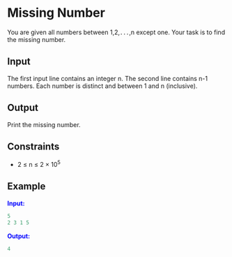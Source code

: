 # Missing Number

You are given all numbers between 1,2,`...`,n except one. Your task is to find the missing number.

## Input
The first input line contains an integer n.
The second line contains n-1 numbers. Each number is distinct and between 1 and n (inclusive).

## Output
Print the missing number.
## Constraints

- 2 &le; n &le; 2 <span>&#215;</span> 10<sup>5</sup>

## Example
<font color="blue">**Input:**</font> 
```c++
5
2 3 1 5
```
<font color="blue">**Output:**</font>
```c++
4
```
